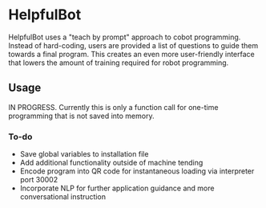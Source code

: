 # HelpfulBot

HelpfulBot uses a "teach by prompt" approach to cobot programming. Instead of hard-coding, users are provided a list of questions to guide them towards a final program. This creates an even more user-friendly interface that lowers the amount of training required for robot programming.

## Usage

IN PROGRESS. Currently this is only a function call for one-time programming that is not saved into memory.

### To-do

* Save global variables to installation file
* Add additional functionality outside of machine tending
* Encode program into QR code for instantaneous loading via interpreter port 30002
* Incorporate NLP for further application guidance and more conversational instruction
